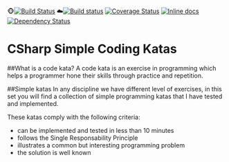 :monkey_face:[![Build Status](https://travis-ci.org/ernestohs/csharp.katas.simple.svg)](https://travis-ci.org/ernestohs/csharp.katas.simple)
:cloud:[![Build status](https://ci.appveyor.com/api/projects/status/e7o2ga07i68f2kj4?svg=true)](https://ci.appveyor.com/project/ernestohs/csharp-katas-simple)
[![Coverage Status](https://img.shields.io/coveralls/bfontaine/badges2svg.svg)](https://ci.appveyor.com/project/ernestohs/csharp-katas-simple/build/tests)
[![Inline docs](http://inch-ci.org/github/bfontaine/badges2svg.svg)](http://inch-ci.org/github/bfontaine/badges2svg)
[![Dependency Status](https://img.shields.io/gemnasium/bfontaine/badges2svg.svg)](https://gemnasium.com/bfontaine/badges2svg)

# CSharp Simple Coding Katas

##What is a code kata?
A code kata is an exercise in programming which helps a programmer hone their skills through practice and repetition.

##Simple katas
In any discipline we have different level of exercises, in this set you will find a collection of simple programming katas that I have tested and implemented.

These katas comply with the following criteria:

- can be implemented and tested in less than 10 minutes
- follows the Single Responsability Principle
- illustrates a common but interesting programming problem
- the solution is well known



